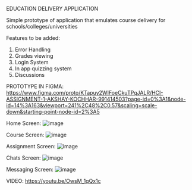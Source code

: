 EDUCATION DELIVERY APPLICATION

Simple prototype of application that emulates course delivery for schools/colleges/universities

Features to be added:

1. Error Handling
2. Grades viewing
3. Login System
4. In app quizzing system
5. Discussions


PROTOTYPE IN FIGMA: https://www.figma.com/proto/KTapuy2WIFoeCkuTPqJALR/HCI-ASSIGNMENT-1-AKSHAY-KOCHHAR-991414503?page-id=0%3A1&node-id=14%3A163&viewport=241%2C48%2C0.57&scaling=scale-down&starting-point-node-id=2%3A5


Home Screen:
![image](https://user-images.githubusercontent.com/33731323/156103718-cb9fab5f-1f45-4c4d-8d5b-8e945e386428.png)

Course Screen: 
![image](https://user-images.githubusercontent.com/33731323/156103737-2279d15e-35bb-4773-857c-aac0a1742636.png)

Assignment Screen: 
![image](https://user-images.githubusercontent.com/33731323/156103755-93d066f7-0091-4b24-914a-7bfc44ee9df5.png)

Chats Screen: 
![image](https://user-images.githubusercontent.com/33731323/156103769-34a57c58-c48f-43c3-8076-56206cc04661.png)

Messaging Screen: 
![image](https://user-images.githubusercontent.com/33731323/156103781-75adb52e-9bd1-4164-b4f9-163202f40cdb.png)

VIDEO: https://youtu.be/OwsM_1qQx1c  


